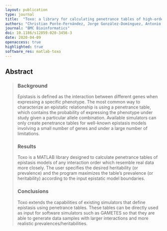 ```yaml
---
layout: publication
type: journal
title:  "Toxo: a library for calculating penetrance tables of high-order epistasis models"
authors: "Christian Ponte-Fernández, Jorge González-Domínguez, Antonio Carvajal-Rodríguez, María J. Martín"
journal: "BMC Bioinformatics"
doi: 10.1186/s12859-020-3456-3
date: 2020-04-09
openaccess: true
highlighted: true
software_res: matlab-toxo
---
```


## Abstract

> ### Background
>
> Epistasis is defined as the interaction between different genes when expressing a specific phenotype. The most common way to characterize an epistatic relationship is using a penetrance table, which contains the probability of expressing the phenotype under study given a particular allele combination. Available simulators can only create penetrance tables for well-known epistasis models involving a small number of genes and under a large number of limitations.
>
> ### Results
>
> Toxo is a MATLAB library designed to calculate penetrance tables of epistasis models of any interaction order which resemble real data more closely. The user specifies the desired heritability (or prevalence) and the program maximizes the table’s prevalence (or heritability) according to the input epistatic model boundaries.
>
> ### Conclusions
>
> Toxo extends the capabilities of existing simulators that define epistasis using penetrance tables. These tables can be directly used as input for software simulators such as GAMETES so that they are able to generate data samples with larger interactions and more realistic prevalences/heritabilities.
